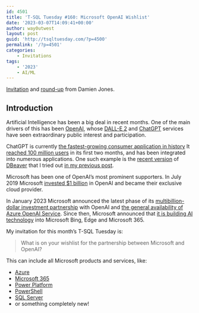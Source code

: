 ```yaml
---
id: 4501
title: 'T-SQL Tuesday #160: Microsoft OpenAI Wishlist'
date: '2023-03-07T14:09:41+00:00'
author: way0utwest
layout: post
guid: 'http://tsqltuesday.com/?p=4500'
permalink: '/?p=4501'
categories:
    - Invitations
tags:
    - '2023'
    - AI/ML
---
```


[Invitation](https://amazonwebshark.com/t-sql-tuesday-160-microsoft-openai-wishlist/) and [round-up](https://amazonwebshark.com/t-sql-tuesday-160-round-up/) from Damien Jones.

## Introduction

Artificial Intelligence has been a big deal in recent months. One of the main drivers of this has been [OpenAI](https://openai.com/), whose [DALL-E 2](https://openai.com/dall-e-2/) and [ChatGPT](https://openai.com/blog/chatgpt/) services have seen extraordinary public interest and participation.

ChatGPT is currently [the fastest-growing consumer application in history](https://www.reuters.com/technology/chatgpt-sets-record-fastest-growing-user-base-analyst-note-2023-02-01/) It [reached 100 million users](https://www.theguardian.com/technology/2023/feb/02/chatgpt-100-million-users-open-ai-fastest-growing-app) in its first two months, and has been integrated into numerous applications. One such example is the [recent version](https://dbeaver.io/2023/02/05/dbeaver-22-3-4/) of [DBeaver](https://dbeaver.io/) that I tried out [in my previous post](https://amazonwebshark.com/dbeaver-openai-chatgpt-integration/).

Microsoft has been one of OpenAI’s most prominent supporters. In July 2019 Microsoft [invested $1 billion](https://openai.com/blog/microsoft/) in OpenAI and became their exclusive cloud provider.

In January 2023 Microsoft announced the latest phase of its [multibillion-dollar investment partnership](https://blogs.microsoft.com/blog/2023/01/23/microsoftandopenaiextendpartnership/) with OpenAI and [the general availability of Azure OpenAI Service](https://azure.microsoft.com/en-us/blog/general-availability-of-azure-openai-service-expands-access-to-large-advanced-ai-models-with-added-enterprise-benefits/). Since then, Microsoft announced that [it is building AI technology](https://blogs.microsoft.com/blog/2023/02/07/reinventing-search-with-a-new-ai-powered-microsoft-bing-and-edge-your-copilot-for-the-web/) into Microsoft Bing, Edge and Microsoft 365.

My invitation for this month’s T-SQL Tuesday is:

> What is on your wishlist for the partnership between Microsoft and OpenAI?

This can include all Microsoft products and services, like:

- [Azure](https://azure.microsoft.com/en-gb)
- [Microsoft 365](https://www.microsoft.com/en-gb/microsoft-365)
- [Power Platform](https://powerplatform.microsoft.com/en-us/)
- [PowerShell](https://learn.microsoft.com/en-us/powershell/scripting/overview?view=powershell-7.3)
- [SQL Server](https://www.microsoft.com/en-gb/sql-server/sql-server-downloads)
- or something completely new!